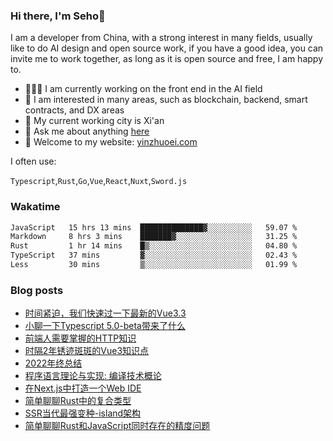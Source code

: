 ### Hi there, I'm Seho👋

I am a developer from China, with a strong interest in many fields, usually like to do AI design and open source work, if you have a good idea, you can invite me to work together, as long as it is open source and free, I am happy to.


- 🙋🏼‍♂️ I am currently working on the front end in the AI field
- 🎯 I am interested in many areas, such as blockchain, backend, smart contracts, and DX areas
- 🏢 My current working city is Xi'an
- 💬 Ask me about anything [here](https://github.com/seho-dev/seho-dev/issues)
- 🌟 Welcome to my website: [yinzhuoei.com](https://yinzhuoei.com/)

I often use:

`Typescript`,`Rust`,`Go`,`Vue`,`React`,`Nuxt`,`Sword.js`

### Wakatime

<!--START_SECTION:waka-->

```txt
JavaScript   15 hrs 13 mins  ██████████████▓░░░░░░░░░░   59.07 %
Markdown     8 hrs 3 mins    ███████▓░░░░░░░░░░░░░░░░░   31.25 %
Rust         1 hr 14 mins    █▒░░░░░░░░░░░░░░░░░░░░░░░   04.80 %
TypeScript   37 mins         ▓░░░░░░░░░░░░░░░░░░░░░░░░   02.43 %
Less         30 mins         ▒░░░░░░░░░░░░░░░░░░░░░░░░   01.99 %
```

<!--END_SECTION:waka-->
### Blog posts
<!-- BLOG-POST-LIST:START -->
- [时间紧迫，我们快速过一下最新的Vue3.3](https://www.yinzhuoei.com/index.php/archives/818/)
- [小聊一下Typescript 5.0-beta带来了什么](https://www.yinzhuoei.com/index.php/archives/813/)
- [前端人需要掌握的HTTP知识](https://www.yinzhuoei.com/index.php/archives/803/)
- [时隔2年锈迹斑斑的Vue3知识点](https://www.yinzhuoei.com/index.php/archives/794/)
- [2022年终总结](https://www.yinzhuoei.com/index.php/archives/793/)
- [程序语言理论与实现: 编译技术概论](https://www.yinzhuoei.com/index.php/archives/789/)
- [在Next.js中打造一个Web IDE](https://www.yinzhuoei.com/index.php/archives/786/)
- [简单聊聊Rust中的复合类型](https://www.yinzhuoei.com/index.php/archives/785/)
- [SSR当代最强变种-island架构](https://www.yinzhuoei.com/index.php/archives/784/)
- [简单聊聊Rust和JavaScript同时存在的精度问题](https://www.yinzhuoei.com/index.php/archives/776/)
<!-- BLOG-POST-LIST:END -->

<!-- ![](https://github-readme-stats.vercel.app/api?username=1018715564) -->
